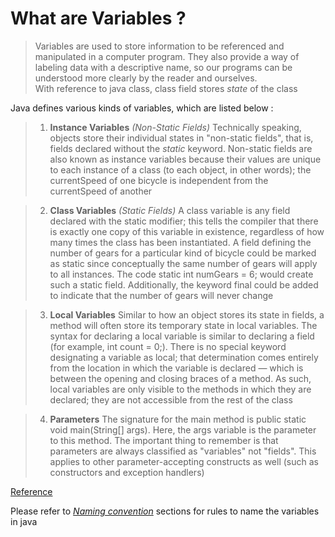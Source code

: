 # What are Variables ?

> Variables are used to store information to be referenced and manipulated in a computer program. They also provide a way of labeling data with a descriptive name, so our programs can be understood more clearly by the reader and ourselves. <br />
> With reference to java class, class field stores _state_ of the class <br />

Java defines various kinds of variables, which are listed below : 
> 1. **Instance Variables** _(Non-Static Fields)_ Technically speaking, objects store their individual states in "non-static fields", that is, fields declared without the _static_ keyword. Non-static fields are also known as instance variables because their values are unique to each instance of a class (to each object, in other words); the currentSpeed of one bicycle is independent from the currentSpeed of another

> 2. **Class Variables** _(Static Fields)_ A class variable is any field declared with the static modifier; this tells the compiler that there is exactly one copy of this variable in existence, regardless of how many times the class has been instantiated. A field defining the number of gears for a particular kind of bicycle could be marked as static since conceptually the same number of gears will apply to all instances. The code static int numGears = 6; would create such a static field. Additionally, the keyword final could be added to indicate that the number of gears will never change

> 3. **Local Variables** Similar to how an object stores its state in fields, a method will often store its temporary state in local variables. The syntax for declaring a local variable is similar to declaring a field (for example, int count = 0;). There is no special keyword designating a variable as local; that determination comes entirely from the location in which the variable is declared — which is between the opening and closing braces of a method. As such, local variables are only visible to the methods in which they are declared; they are not accessible from the rest of the class

> 4. **Parameters** The signature for the main method is public static void main(String[] args). Here, the args variable is the parameter to this method. The important thing to remember is that parameters are always classified as "variables" not "fields". This applies to other parameter-accepting constructs as well (such as constructors and exception handlers)

[Reference](https://docs.oracle.com/javase/tutorial/java/nutsandbolts/variables.html)

Please refer to [_Naming convention_](https://github.com/rajatsachdeva/Complete_Java_Masterclass/tree/master/12-Naming%20Conventions%20and%20Packages.%20static%20and%20final%20keywords/87-Naming_Conventions) sections for rules to name the variables in java  
